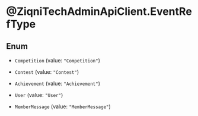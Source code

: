 # @ZiqniTechAdminApiClient.EventRefType

## Enum


* `Competition` (value: `"Competition"`)

* `Contest` (value: `"Contest"`)

* `Achievement` (value: `"Achievement"`)

* `User` (value: `"User"`)

* `MemberMessage` (value: `"MemberMessage"`)


